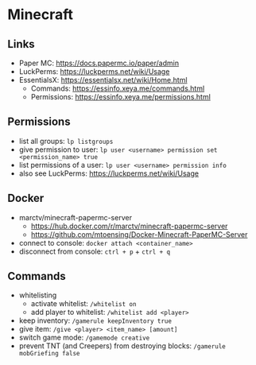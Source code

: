 # Minecraft

## Links

- Paper MC: https://docs.papermc.io/paper/admin
- LuckPerms: <https://luckperms.net/wiki/Usage>
- EssentialsX: <https://essentialsx.net/wiki/Home.html>
  - Commands: <https://essinfo.xeya.me/commands.html>
  - Permissions: <https://essinfo.xeya.me/permissions.html>

## Permissions

- list all groups: `lp listgroups`
- give permission to user: `lp user <username> permission set <permission_name> true`
- list permissions of a user: `lp user <username> permission info`
- also see LuckPerms: <https://luckperms.net/wiki/Usage>

## Docker

- marctv/minecraft-papermc-server
  - https://hub.docker.com/r/marctv/minecraft-papermc-server
  - https://github.com/mtoensing/Docker-Minecraft-PaperMC-Server
- connect to console: `docker attach <container_name>`
- disconnect from console: `ctrl + p` + `ctrl + q`

## Commands
- whitelisting
  - activate whitelist: `/whitelist on`
  - add player to whitelist: `/whitelist add <player>`
- keep inventory: `/gamerule keepInventory true`
- give item: `/give <player> <item_name> [amount]`
- switch game mode: `/gamemode creative`
- prevent TNT (and Creepers) from destroying blocks: `/gamerule mobGriefing false`
